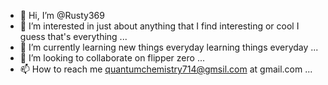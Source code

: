 - 👋 Hi, I’m @Rusty369
- 👀 I’m interested in just about anything that I find interesting or cool I guess that's everything
 ...
- 🌱 I’m currently learning new things everyday learning things everyday  ...
- 💞️ I’m looking to collaborate on flipper zero ...
- 📫 How to reach me quantumchemistry714@gmsil.com
at gmail.com ...

<!---
Rusty369/Rusty369 is a ✨ special ✨ repository because its `README.md` (this file) appears on your GitHub profile.
You can click the Preview link to take a look at your changes.
--->






